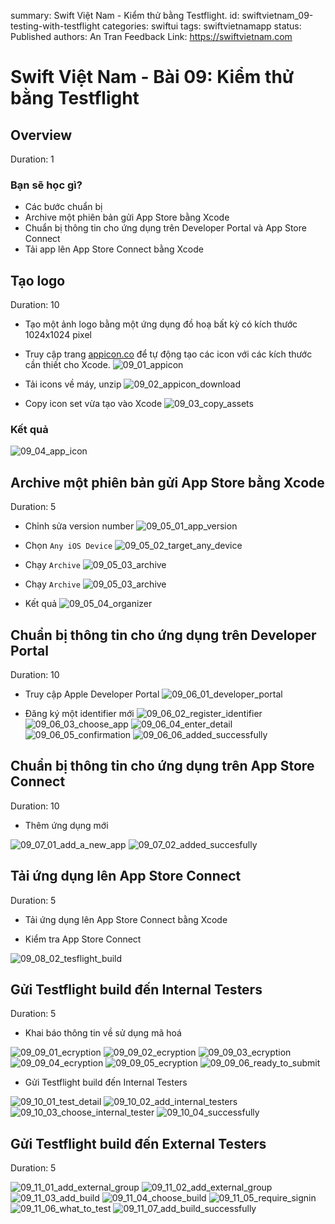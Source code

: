 summary: Swift Việt Nam - Kiểm thử bằng Testflight.
id: swiftvietnam_09-testing-with-testflight
categories: swiftui
tags: swiftvietnamapp
status: Published
authors: An Tran
Feedback Link: https://swiftvietnam.com

# Swift Việt Nam - Bài 09: Kiểm thử bằng Testflight
<!-- ------------------------ -->
## Overview
Duration: 1

### Bạn sẽ học gì?
- Các bước chuẩn bị
- Archive một phiên bản gửi App Store bằng Xcode
- Chuẩn bị thông tin cho ứng dụng trên Developer Portal và App Store Connect
- Tải app lên App Store Connect bằng Xcode


<!-- ------------------------ -->
## Tạo logo 
Duration: 10

- Tạo một ảnh logo bằng một ứng dụng đồ hoạ bất kỳ có kích thước 1024x1024 pixel

- Truy cập trang [appicon.co](https://appicon.co/) để tự động tạo các icon với các kích thước cần thiết cho Xcode.
![09_01_appicon](assets/09/09_01_appicon.png) 

- Tải icons về máy, unzip
![09_02_appicon_download](assets/09/09_02_appicon_download.png) 

- Copy icon set vừa tạo vào Xcode
![09_03_copy_assets](assets/09/09_03_copy_assets.gif)

### Kết quả

![09_04_app_icon](assets/09/09_04_app_icon.png)

<!-- ------------------------ -->
## Archive một phiên bản gửi App Store bằng Xcode
Duration: 5

- Chỉnh sửa version number
![09_05_01_app_version](assets/09/09_05_01_app_version.png)

- Chọn `Any iOS Device`
![09_05_02_target_any_device](assets/09/09_05_02_target_any_device.png)

- Chạy `Archive`
![09_05_03_archive](assets/09/09_05_03_archive.png)

- Chạy `Archive`
![09_05_03_archive](assets/09/09_05_03_archive.png)

- Kết quả
![09_05_04_organizer](assets/09/09_05_04_organizer.png)

<!-- ------------------------ -->
## Chuẩn bị thông tin cho ứng dụng trên Developer Portal
Duration: 10

- Truy cập Apple Developer Portal
![09_06_01_developer_portal](assets/09/09_06_01_developer_portal.png)

- Đăng ký một identifier mới
![09_06_02_register_identifier](assets/09/09_06_02_register_identifier.png)
![09_06_03_choose_app](assets/09/09_06_03_choose_app.png)
![09_06_04_enter_detail](assets/09/09_06_04_enter_detail.png)
![09_06_05_confirmation](assets/09/09_06_05_confirmation.png)
![09_06_06_added_successfully](assets/09/09_06_06_added_successfully.png)

<!-- ------------------------ -->
## Chuẩn bị thông tin cho ứng dụng trên App Store Connect 
Duration: 10

- Thêm ứng dụng mới

![09_07_01_add_a_new_app](assets/09/09_07_01_add_a_new_app.png)
![09_07_02_added_succesfully](assets/09/09_07_02_added_succesfully.png)

<!-- ------------------------ -->
## Tải ứng dụng lên App Store Connect
Duration: 5

- Tải ứng dụng lên App Store Connect bằng Xcode

- Kiểm tra App Store Connect

![09_08_02_tesflight_build](assets/09/09_08_02_tesflight_build.png)

<!-- ------------------------ -->
## Gửi Testflight build đến Internal Testers 
Duration: 5

- Khai báo thông tin về sử dụng mã hoá

![09_09_01_ecryption](assets/09/09_09_01_ecryption.png)
![09_09_02_ecryption](assets/09/09_09_02_ecryption.png)
![09_09_03_ecryption](assets/09/09_09_03_ecryption.png)
![09_09_04_ecryption](assets/09/09_09_04_ecryption.png)
![09_09_05_ecryption](assets/09/09_09_05_ecryption.png)
![09_09_06_ready_to_submit](assets/09/09_09_06_ready_to_submit.png)

- Gửi Testflight build đến Internal Testers

![09_10_01_test_detail](assets/09/09_10_01_test_detail.png)
![09_10_02_add_internal_testers](assets/09/09_10_02_add_internal_testers.png)
![09_10_03_choose_internal_tester](assets/09/09_10_03_choose_internal_tester.png)
![09_10_04_successfully](assets/09/09_10_04_successfully.png)

<!-- ------------------------ -->
## Gửi Testflight build đến External Testers
Duration: 5

![09_11_01_add_external_group](assets/09/09_11_01_add_external_group.png)
![09_11_02_add_external_group](assets/09/09_11_02_add_external_group.png)
![09_11_03_add_build](assets/09/09_11_03_add_build.png)
![09_11_04_choose_build](assets/09/09_11_04_choose_build.png)
![09_11_05_require_signin](assets/09/09_11_05_require_signin.png)
![09_11_06_what_to_test](assets/09/09_11_06_what_to_test.png)
![09_11_07_add_build_successfully](assets/09/09_11_07_add_build_successfully.png)